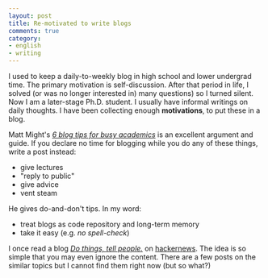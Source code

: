 ```yaml
---
layout: post
title: Re-motivated to write blogs
comments: true
category:
- english
- writing
---
```


I used to keep a daily-to-weekly blog in high school and lower undergrad time. The primary motivation is self-discussion. After that period in life, I solved (or was no longer interested in) many questions) so I turned silent. Now I am a later-stage Ph.D. student. I usually have informal writings on daily thoughts. I have been collecting enough **motivations**, to put these in a blog.

Matt Might's [_6 blog tips for busy academics_][6tips] is an excellent argument and guide. If you declare no time for blogging while you do any of these things, write a post instead:

- give lectures
- "reply to public"
- give advice
- vent steam

He gives do-and-don't tips. In my word:

- treat blogs as code repository and long-term memory
- take it easy (e.g. _no spell-check_)

I once read a blog [_Do things, tell people._][do-things] on [hackernews][do-things-hn]. The idea is so simple that you may even ignore the content. There are a few posts on the similar topics but I cannot find them right now (but so what?)


[6tips]: https://matt.might.net/articles/how-to-blog-as-an-academic/
[do-things]: http://carl.flax.ie/dothingstellpeople.html
[do-things-hn]: https://news.ycombinator.com/item?id=30193714